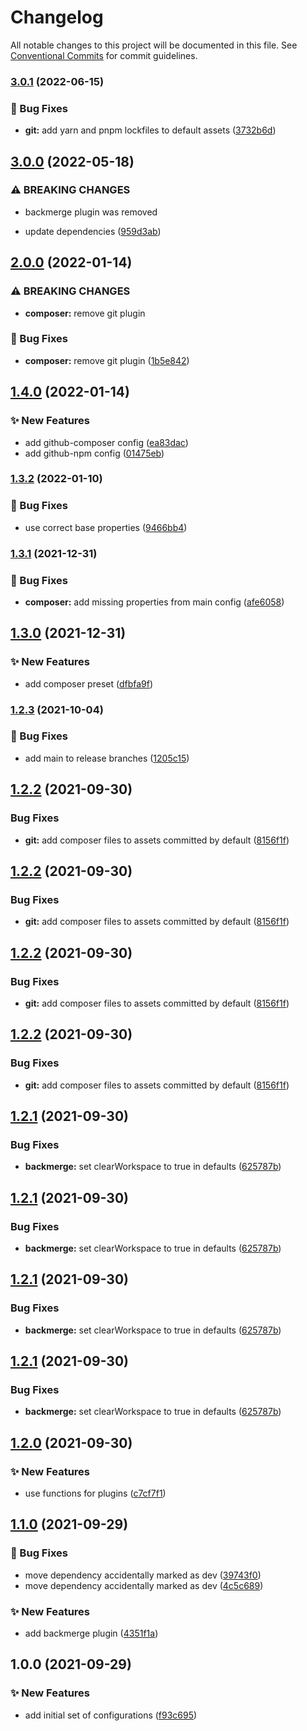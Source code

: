 # Changelog

All notable changes to this project will be documented in this file. See
[Conventional Commits](https://conventionalcommits.org) for commit guidelines.

### [3.0.1](https://github.com/myparcelnl/semantic-release-config/compare/v3.0.0...v3.0.1) (2022-06-15)


### :bug: Bug Fixes

* **git:** add yarn and pnpm lockfiles to default assets ([3732b6d](https://github.com/myparcelnl/semantic-release-config/commit/3732b6d2e53d5c82902d1d822e537f1d4083c26c))

## [3.0.0](https://github.com/myparcelnl/semantic-release-config/compare/v2.0.0...v3.0.0) (2022-05-18)


### ⚠ BREAKING CHANGES

* backmerge plugin was removed

* update dependencies ([959d3ab](https://github.com/myparcelnl/semantic-release-config/commit/959d3ab8e220683299de830deb5a31c036232aa1))

## [2.0.0](https://github.com/myparcelnl/semantic-release-config/compare/v1.4.0...v2.0.0) (2022-01-14)


### ⚠ BREAKING CHANGES

* **composer:** remove git plugin

### :bug: Bug Fixes

* **composer:** remove git plugin ([1b5e842](https://github.com/myparcelnl/semantic-release-config/commit/1b5e842afaf7c290ad2bb1eca897320ee4f52f71))

## [1.4.0](https://github.com/myparcelnl/semantic-release-config/compare/v1.3.2...v1.4.0) (2022-01-14)


### :sparkles: New Features

* add github-composer config ([ea83dac](https://github.com/myparcelnl/semantic-release-config/commit/ea83dacbd91909e34cafb4a67969153c691ed279))
* add github-npm config ([01475eb](https://github.com/myparcelnl/semantic-release-config/commit/01475eb1e0675292afbb20b324795fbfcc1484df))

### [1.3.2](https://github.com/myparcelnl/semantic-release-config/compare/v1.3.1...v1.3.2) (2022-01-10)


### :bug: Bug Fixes

* use correct base properties ([9466bb4](https://github.com/myparcelnl/semantic-release-config/commit/9466bb4fded23ef9eabd6145d1a26e8b9d7165ba))

### [1.3.1](https://github.com/myparcelnl/semantic-release-config/compare/v1.3.0...v1.3.1) (2021-12-31)


### :bug: Bug Fixes

* **composer:** add missing properties from main config ([afe6058](https://github.com/myparcelnl/semantic-release-config/commit/afe605858dfdca7a96aca6e8f3971225da93a57b))

## [1.3.0](https://github.com/myparcelnl/semantic-release-config/compare/v1.2.3...v1.3.0) (2021-12-31)


### :sparkles: New Features

* add composer preset ([dfbfa9f](https://github.com/myparcelnl/semantic-release-config/commit/dfbfa9f2182aa1c960bb793a455be5ec1fde406c))

### [1.2.3](https://github.com/myparcelnl/semantic-release-config/compare/v1.2.2...v1.2.3) (2021-10-04)


### :bug: Bug Fixes

* add main to release branches ([1205c15](https://github.com/myparcelnl/semantic-release-config/commit/1205c15f4729a3864af8ca61898a76be666ebe3d))

## [1.2.2](https://github.com/myparcelnl/semantic-release-config/compare/v1.2.1...v1.2.2) (2021-09-30)


### Bug Fixes

* **git:** add composer files to assets committed by default ([8156f1f](https://github.com/myparcelnl/semantic-release-config/commit/8156f1fc0e20f3d577ee2c53d8724be1556556a4))





## [1.2.2](https://github.com/myparcelnl/semantic-release-config/compare/v1.2.1...v1.2.2) (2021-09-30)


### Bug Fixes

* **git:** add composer files to assets committed by default ([8156f1f](https://github.com/myparcelnl/semantic-release-config/commit/8156f1fc0e20f3d577ee2c53d8724be1556556a4))

## [1.2.2](https://github.com/myparcelnl/semantic-release-config/compare/v1.2.1...v1.2.2) (2021-09-30)


### Bug Fixes

* **git:** add composer files to assets committed by default ([8156f1f](https://github.com/myparcelnl/semantic-release-config/commit/8156f1fc0e20f3d577ee2c53d8724be1556556a4))





## [1.2.2](https://github.com/myparcelnl/semantic-release-config/compare/v1.2.1...v1.2.2) (2021-09-30)


### Bug Fixes

* **git:** add composer files to assets committed by default ([8156f1f](https://github.com/myparcelnl/semantic-release-config/commit/8156f1fc0e20f3d577ee2c53d8724be1556556a4))

## [1.2.1](https://github.com/myparcelnl/semantic-release-config/compare/v1.2.0...v1.2.1) (2021-09-30)


### Bug Fixes

* **backmerge:** set clearWorkspace to true in defaults ([625787b](https://github.com/myparcelnl/semantic-release-config/commit/625787b6d5e79daf0f8c50a166e194ca5ace5ccd))





## [1.2.1](https://github.com/myparcelnl/semantic-release-config/compare/v1.2.0...v1.2.1) (2021-09-30)


### Bug Fixes

* **backmerge:** set clearWorkspace to true in defaults ([625787b](https://github.com/myparcelnl/semantic-release-config/commit/625787b6d5e79daf0f8c50a166e194ca5ace5ccd))

## [1.2.1](https://github.com/myparcelnl/semantic-release-config/compare/v1.2.0...v1.2.1) (2021-09-30)


### Bug Fixes

* **backmerge:** set clearWorkspace to true in defaults ([625787b](https://github.com/myparcelnl/semantic-release-config/commit/625787b6d5e79daf0f8c50a166e194ca5ace5ccd))





## [1.2.1](https://github.com/myparcelnl/semantic-release-config/compare/v1.2.0...v1.2.1) (2021-09-30)


### Bug Fixes

* **backmerge:** set clearWorkspace to true in defaults ([625787b](https://github.com/myparcelnl/semantic-release-config/commit/625787b6d5e79daf0f8c50a166e194ca5ace5ccd))

## [1.2.0](https://github.com/myparcelnl/semantic-release-config/compare/v1.1.0...v1.2.0) (2021-09-30)


### :sparkles: New Features

* use functions for plugins ([c7cf7f1](https://github.com/myparcelnl/semantic-release-config/commit/c7cf7f12e57b61f29c7168812356a24812d6d3b9))

## [1.1.0](https://github.com/myparcelnl/semantic-release-config/compare/v1.0.0...v1.1.0) (2021-09-29)


### :bug: Bug Fixes

* move dependency accidentally marked as dev ([39743f0](https://github.com/myparcelnl/semantic-release-config/commit/39743f0113e785ad85ec682c54cae0e970ef7610))
* move dependency accidentally marked as dev ([4c5c689](https://github.com/myparcelnl/semantic-release-config/commit/4c5c6891ed30bfecf2280b0ac442d822025b8232))


### :sparkles: New Features

* add backmerge plugin ([4351f1a](https://github.com/myparcelnl/semantic-release-config/commit/4351f1a1881bbc41960897baeaff18f68d48f237))

## 1.0.0 (2021-09-29)


### :sparkles: New Features

* add initial set of configurations ([f93c695](https://github.com/myparcelnl/semantic-release-config/commit/f93c695bf572a4c98387458e8843c6f12a3f105e))
